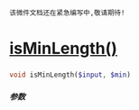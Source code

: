     该微件文档还在紧急编写中,敬请期待!
[isMinLength()](http://twinh.github.com/widget/api/isMinLength)
===============================================================



### 
```php
void isMinLength($input, $min)
```

##### 参数


